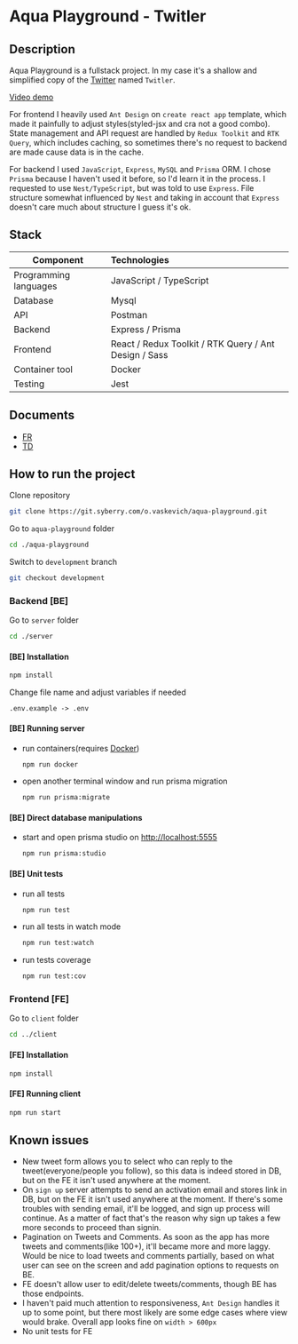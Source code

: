 # Aqua Playground - Twitler

## Description

Aqua Playground is a fullstack project. In my case it's a shallow and simplified copy of the [Twitter](https://twitter.com/) named `Twitler`.

[Video demo](https://syberrycorp-my.sharepoint.com/personal/o_vaskevich_syberry_com/_layouts/15/guestaccess.aspx?share=EfXlyFG3ozRFpb61XAJ4TpUBkmnCJ_TNnjUjlEdAsrBDzQ&email=o.vaskevich%40syberry.com)

For frontend I heavily used `Ant Design` on `create react app` template, which made it painfully to adjust styles(styled-jsx and cra not a good combo).  
State management and API request are handled by `Redux Toolkit` and `RTK Query`, which includes caching, so sometimes there's no request to backend are made cause data is in the cache.

For backend I used `JavaScript`, `Express`, `MySQL` and `Prisma` ORM. I chose `Prisma` because I haven't used it before, so I'd learn it in the process. I requested to use `Nest/TypeScript`, but was told to use `Express`. File structure somewhat influenced by `Nest` and taking in account that `Express` doesn't care much about structure I guess it's ok.  

## Stack

|Component|Technologies|
|---|:---|
|Programming languages| JavaScript / TypeScript
|Database|Mysql|
|API| Postman|
|Backend| Express / Prisma|
|Frontend|React / Redux Toolkit / RTK Query / Ant Design / Sass|
|Container tool| Docker|
|Testing|Jest|

## Documents

- [FR](/FR.md)
- [TD](/Twitler_Technical_Design.md)

## How to run the project

Clone repository

```bash
git clone https://git.syberry.com/o.vaskevich/aqua-playground.git
```

Go to `aqua-playground` folder

```bash
cd ./aqua-playground
```

Switch to `development` branch

```bash
git checkout development
```

### Backend [BE]

Go to `server` folder

```bash
cd ./server
```

#### [BE] Installation

```bash
npm install
```

Change file name and adjust variables if needed

```string
.env.example -> .env
```

#### [BE] Running server

- run containers(requires [Docker](https://www.docker.com/))

  ```bash
  npm run docker
  ```

- open another terminal window and run prisma migration

  ```bash
  npm run prisma:migrate
  ```

#### [BE] Direct database manipulations

- start and open prisma studio on <http://localhost:5555>

  ```bash
  npm run prisma:studio
  ```

#### [BE] Unit tests

- run all tests

  ```bash
  npm run test
  ```

- run all tests in watch mode

  ```bash
  npm run test:watch
  ```

- run tests coverage

  ```bash
  npm run test:cov
  ```

### Frontend [FE]

Go to `client` folder

```bash
cd ../client
```

#### [FE] Installation

```bash
npm install
```

#### [FE] Running client

  ```bash
  npm run start
  ```

## Known issues

- New tweet form allows you to select who can reply to the tweet(everyone/people you follow), so this data is indeed stored in DB, but on the FE it isn't used anywhere at the moment.
- On `sign up` server attempts to send an activation email and stores link in DB, but on the FE it isn't used anywhere at the moment. If there's some troubles with sending email, it'll be logged, and sign up process will continue. As a matter of fact that's the reason why sign up takes a few more seconds to proceed than signin.
- Pagination on Tweets and Comments. As soon as the app has more tweets and comments(like 100+), it'll became more and more laggy. Would be nice to load tweets and comments partially, based on what user can see on the screen and add pagination options to requests on BE.
- FE doesn't allow user to edit/delete tweets/comments, though BE has those endpoints.
- I haven't paid much attention to responsiveness, `Ant Design` handles it up to some point, but there most likely are some edge cases where view would brake. Overall app looks fine on `width > 600px`
- No unit tests for FE
